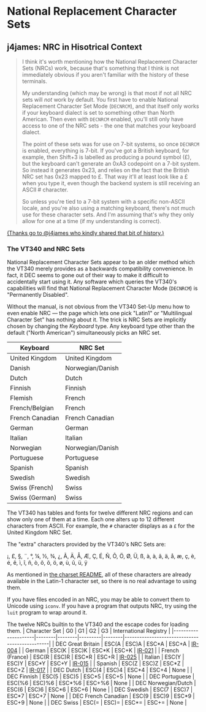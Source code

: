# National Replacement Character Sets

## j4james: NRC in Hisotrical Context

<blockquote>

I think it's worth mentioning how the National Replacement Character
Sets (NRCs) work, because that's something that I think is not
immediately obvious if you aren't familiar with the history of these
terminals.

My understanding (which may be wrong) is that most if not all NRC sets
will _not_ work by default. You first have to enable National
Replacement Character Set Mode (`DECNRCM`), and that itself only works
if your keyboard dialect is set to something other than North
American. Then even with `DECNRCM` enabled, you'll still only have
access to one of the NRC sets - the one that matches your keyboard
dialect.

The point of these sets was for use on 7-bit systems, so once `DECNRCM`
is enabled, everything is 7-bit. If you've got a British keyboard, for
example, then Shift+3 is labelled as producing a pound symbol (£), but
the keyboard can't generate an 0xA3 codepoint on a 7-bit system. So
instead it generates 0x23, and relies on the fact that the British NRC
set has 0x23 mapped to £. That way it'll at least look like a £ when
you type it, even though the backend system is still receiving an
ASCII # character.

So unless you're tied to a 7-bit system with a specific non-ASCII
locale, and you're also using a matching keyboard, there's not much
use for these character sets. And I'm assuming that's why they only
allow for one at a time (if my understanding is correct).

</blockquote>

[(Thanks go to @j4james who kindly shared that bit of history.)](https://github.com/hackerb9/vt340test/issues/28)



### The VT340 and NRC Sets

National Replacement Character Sets appear to be an older method which
the VT340 merely provides as a backwards compatibility convenience. In
fact, it DEC seems to gone out of their way to make it difficult to
accidentally start using it. Any software which queries the VT340's
capabilities will find that National Replacement Character Mode
(`DECNRCM`) is "Permanently Disabled".

Without the manual, is not obvious from the VT340 Set-Up menu how to
even enable NRC — the page which lets one pick "Latin1" or
"Multilingual Character Set" has nothing about it. The trick is NRC
Sets are implicitly chosen by changing the _Keyboard_ type. Any
keyboard type other than the default ("North American") simultaneously
picks an NRC set.

| Keyboard        | NRC Set          |
|-----------------|------------------|
| United Kingdom  | United Kingdom   |
| Danish          | Norwegian/Danish |
| Dutch           | Dutch            |
| Finnish         | Finnish          |
| Flemish         | French           |
| French/Belgian  | French           |
| French Canadian | French Canadian  |
| German          | German           |
| Italian         | Italian          |
| Norwegian       | Norwegian/Danish |
| Portuguese      | Portuguese       |
| Spanish         | Spanish          |
| Swedish         | Swedish          |
| Swiss (French)  | Swiss            |
| Swiss (German)  | Swiss            |

The VT340 has tables and fonts for twelve different NRC regions and
can show only one of them at a time. Each one alters up to 12
different characters from ASCII. For example, the `#` character
displays as a `£` for the United Kingdom NRC Set.

The "extra" characters provided by the VT340's NRC Sets are:

¡, £, §, ¨, °, ¼, ½, ¾, ¿, Ã, Ä, Å, Æ, Ç, É, Ñ, Õ, Ö, Ø, Ü, ß, à, à, ã, ä, å, æ, ç, è, é, ê, ì, î, ñ, ò, ô, õ, ö, ø, ù, û, ü, ÿ

As mentioned in [the charset README](README.md), all of these
characters are already available in the Latin-1 character set, so
there is no real advantage to using them.

If you have files encoded in an NRC, you may be able to convert them
to Unicode using `iconv`. If you have a program that outputs NRC, try
using the `luit` program to wrap around it.

The twelve NRCs builtin to the VT340 and the escape codes for loading
them.
| Character Set       | G0     | G1     | G2      | G3     | International Registry                        |
|---------------------|--------|--------|---------|--------|-----------------------------------------------|
| DEC Great Britain   | ESC(A  | ESC)A  | ESC\*A  | ESC+A  | [IR-004](../docs/standards/IR004-British.pdf) |
| German              | ESC(K  | ESC)K  | ESC\*K  | ESC+K  | [IR-021](../docs/standards/IR021-German.pdf)  |
| French (France)     | ESC(R  | ESC)R  | ESC\*R  | ESC+R  | [IR-025](../docs/standards/IR025-French.pdf)  |
| Italian             | ESC(Y  | ESC)Y  | ESC\*Y  | ESC+Y  | [IR-015](../docs/standards/IR015-Italian.pdf) |
| Spanish             | ESC(Z  | ESC)Z  | ESC\*Z  | ESC+Z  | [IR-017](../docs/standards/IR017-Spanish.pdf) |
| DEC Dutch           | ESC(4  | ESC)4  | ESC\*4  | ESC+4  | None                                          |
| DEC Finnish         | ESC(5  | ESC)5  | ESC\*5  | ESC+5  | None                                          |
| DEC Portuguese      | ESC(%6 | ESC)%6 | ESC\*%6 | ESC+%6 | None                                          |
| DEC Norwegian/Dutch | ESC(6  | ESC)6  | ESC\*6  | ESC+6  | None                                          |
| DEC Swedish         | ESC(7  | ESC)7  | ESC\*7  | ESC+7  | None                                          |
| DEC French Canadian | ESC(9  | ESC)9  | ESC\*9  | ESC+9  | None                                          |
| DEC Swiss           | ESC(=  | ESC)=  | ESC\*=  | ESC+=  | None                                          |
